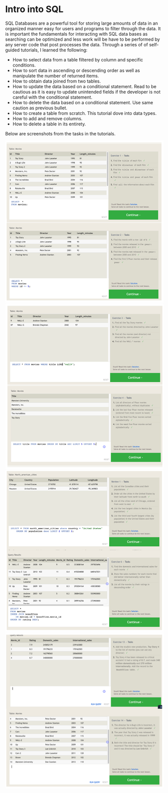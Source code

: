 # Intro into SQL

SQL Databases are a powerful tool for storing large amounts of data in an organized manner easy for users and programs to filter through the data. It is important the fundamentals for interacting with SQL data bases as searching can be optimized and less work will be have to be performed by any server code that post processes the data. Through a series of of self-guided tutorials, I learned the following:

* How to select data from a table filtered by column and specific conditions.
* How to sort data in ascending or descending order as well as manipulate the number of returned items.
* How to obtain data joined from two tables.
* How to update the data based on a conditional statement. Read to be cautious as it is easy to update unintended fields if the developer is not careful with the conditional statement.
* How to delete the data based on a conditional statement. Use same caution as previous bullet.
* How to create a table from scratch. This tutorial dove into data types.
* How to add and remove columns.
* How to delete a table in its entirety.

Below are screenshots from the tasks in the tutorials.

![SQL Screenshot 1](/code-401/assets/SQL1.png)
![SQL Screenshot 2](/code-401/assets/SQL2.png)
![SQL Screenshot 3](/code-401/assets/SQL3.png)
![SQL Screenshot 4](/code-401/assets/SQL4.png)
